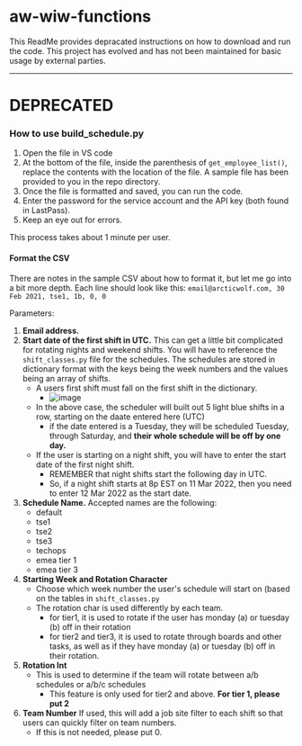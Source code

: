 # aw-wiw-functions
This ReadMe provides depracated instructions on how to download and run the code. This project has evolved and has not been maintained for basic usage by external parties.

____
# DEPRECATED
### How to use build_schedule.py
1. Open the file in VS code
2. At the bottom of the file, inside the parenthesis of `get_employee_list()`, replace the contents with the location of the file. A sample file has been provided to you in the repo directory.
3. Once the file is formatted and saved, you can run the code.
4. Enter the password for the service account and the API key (both found in LastPass).
5. Keep an eye out for errors.

This process takes about 1 minute per user.

#### Format the CSV
There are notes in the sample CSV about how to format it, but let me go into a bit more depth.
Each line should look like this:
  `email@arcticwolf.com, 30 Feb 2021, tse1, 1b, 0, 0`
  
  Parameters:
  1. **Email address.**
  2. **Start date of the first shift in UTC.** This can get a little bit complicated for rotating nights and weekend shifts. You will have to reference the `shift_classes.py` file for the schedules. The schedules are stored in dictionary format with the keys being the week numbers and the values being an array of shifts.
     - A users first shift must fall on the first shift in the dictionary. 
       - ![image](https://user-images.githubusercontent.com/25734824/159770687-a924747d-2efd-4034-a338-4f6e70a08d61.png)
     - In the above case, the scheduler will built out 5 light blue shifts in a row, starting on the daate entered here (UTC)
       - if the date entered is a Tuesday, they will be scheduled Tuesday, through Saturday, and **their whole schedule will be off by one day.**
     - If the user is starting on a night shift, you will have to enter the start date of the first night shift.
       - REMEMBER that night shifts start the following day in UTC.
       - So, if a night shift starts at 8p EST on 11 Mar 2022, then you need to enter 12 Mar 2022 as the start date.
  3. **Schedule Name.** Accepted names are the following:
     - default
     - tse1
     - tse2
     - tse3
     - techops
     - emea tier 1
     - emea tier 3
  4. **Starting Week and Rotation Character** 
     - Choose which week number the user's schedule will start on (based on the tables in `shift_classes.py`
     - The rotation char is used differently by each team. 
       - for tier1, it is used to rotate if the user has monday (a) or tuesday (b) off in their rotation
       - for tier2 and tier3, it is used to rotate through boards and other tasks, as well as if they have monday (a) or tuesday (b) off in their rotation.
  5. **Rotation Int**
     - This is used to determine if the team will rotate between a/b schedules or a/b/c schedules
       - This feature is only used for tier2 and above. **For tier 1, please put 2** 
  8. **Team Number** If used, this will add a job site filter to each shift so that users can quickly filter on team numbers.
     - If this is not needed, please put 0.
